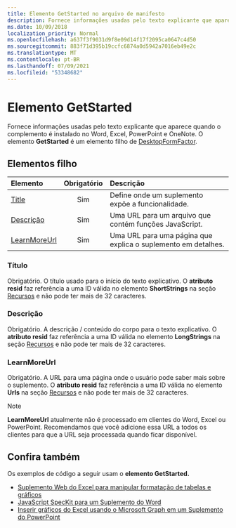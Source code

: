 ```yaml
---
title: Elemento GetStarted no arquivo de manifesto
description: Fornece informações usadas pelo texto explicante que aparece quando o complemento é instalado no Word, Excel, PowerPoint e OneNote.
ms.date: 10/09/2018
localization_priority: Normal
ms.openlocfilehash: a637f3f9031d9f8e09d14f17f2095ca0647c4d50
ms.sourcegitcommit: 883f71d395b19ccfc6874a0d5942a7016eb49e2c
ms.translationtype: MT
ms.contentlocale: pt-BR
ms.lasthandoff: 07/09/2021
ms.locfileid: "53348682"
---
```

# <a name="getstarted-element"></a>Elemento GetStarted

Fornece informações usadas pelo texto explicante que aparece quando o complemento é instalado no Word, Excel, PowerPoint e OneNote. O elemento **GetStarted** é um elemento filho de [DesktopFormFactor](desktopformfactor.md).

## <a name="child-elements"></a>Elementos filho

| Elemento                       | Obrigatório | Descrição                                        |
|:------------------------------|:--------:|:---------------------------------------------------|
| [Title](#title)               | Sim      | Define onde um suplemento expõe a funcionalidade.     |
| [Descrição](#description)   | Sim      | Uma URL para um arquivo que contém funções JavaScript.|
| [LearnMoreUrl](#learnmoreurl) | Sim       | Uma URL para uma página que explica o suplemento em detalhes.   |

### <a name="title"></a>Título 

Obrigatório. O título usado para o início do texto explicativo. O **atributo resid** faz referência a uma ID válida no elemento **ShortStrings** na seção [Recursos](resources.md) e não pode ter mais de 32 caracteres.

### <a name="description"></a>Descrição

Obrigatório. A descrição / conteúdo do corpo para o texto explicativo. O **atributo resid** faz referência a uma ID válida no elemento **LongStrings** na seção [Recursos](resources.md) e não pode ter mais de 32 caracteres.

### <a name="learnmoreurl"></a>LearnMoreUrl

Obrigatório. A URL para uma página onde o usuário pode saber mais sobre o suplemento. O **atributo resid** faz referência a uma ID válida no elemento **Urls** na seção [Recursos](resources.md) e não pode ter mais de 32 caracteres.

> [!NOTE]
> **LearnMoreUrl** atualmente não é processado em clientes do Word, Excel ou PowerPoint. Recomendamos que você adicione essa URL a todos os clientes para que a URL seja processada quando ficar disponível. 

## <a name="see-also"></a>Confira também

Os exemplos de código a seguir usam o **elemento GetStarted.**

* [Suplemento Web do Excel para manipular formatação de tabelas e gráficos](https://github.com/OfficeDev/Excel-Add-in-JavaScript-SalesTracker)
* [JavaScript SpecKit para um Suplemento do Word](https://github.com/OfficeDev/Word-Add-in-JS-SpecKit)
* [Inserir gráficos do Excel usando o Microsoft Graph em um Suplemento do PowerPoint](https://github.com/OfficeDev/PowerPoint-Add-in-Microsoft-Graph-ASPNET-InsertChart)
